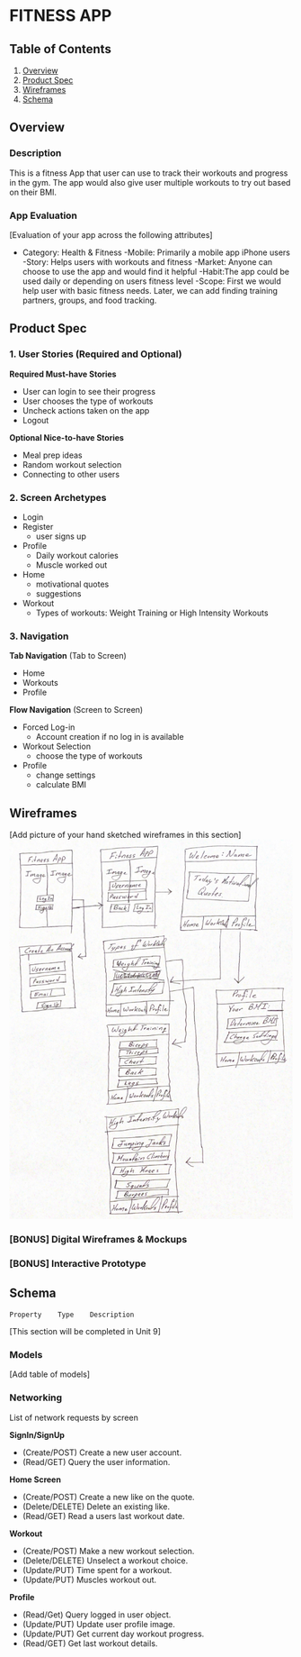 # FITNESS APP

## Table of Contents
1. [Overview](#Overview)
1. [Product Spec](#Product-Spec)
1. [Wireframes](#Wireframes)
2. [Schema](#Schema)

## Overview
### Description
This is a fitness App that user can use to track their workouts and progress in the gym. The app would also give user multiple workouts to try out based on their BMI.

### App Evaluation
[Evaluation of your app across the following attributes]
- Category: Health & Fitness
-Mobile: Primarily a mobile app iPhone users
-Story: Helps users with workouts and fitness
-Market: Anyone can choose to use the app and would find it helpful
-Habit:The app could be used daily or depending on users fitness level
-Scope: First we would help user with basic fitness needs. Later, we can add finding training partners, groups, and food tracking. 

## Product Spec

### 1. User Stories (Required and Optional)

**Required Must-have Stories**

* User can login to see their progress
* User chooses the type of workouts
* Uncheck actions taken on the app
* Logout

**Optional Nice-to-have Stories**

* Meal prep ideas
* Random workout selection
* Connecting to other users

### 2. Screen Archetypes

* Login
* Register
   * user signs up
* Profile
  * Daily workout calories 
  * Muscle worked out
* Home
   * motivational quotes 
   * suggestions 
* Workout
   * Types of workouts: Weight Training or High Intensity Workouts

### 3. Navigation

**Tab Navigation** (Tab to Screen)

* Home
* Workouts
* Profile

**Flow Navigation** (Screen to Screen)

* Forced Log-in 
    *  Account creation if no log in is available
* Workout Selection 
   * choose the type of workouts
* Profile 
   * change settings
   * calculate BMI


## Wireframes
[Add picture of your hand sketched wireframes in this section]
<img src="wireframe.png" width=600>

### [BONUS] Digital Wireframes & Mockups

### [BONUS] Interactive Prototype

## Schema 
	Property 	Type	Description
		
		
		
		


[This section will be completed in Unit 9]
### Models
[Add table of models]
### Networking
List of network requests by screen

**SignIn/SignUp**

* (Create/POST) Create a new user account.
* (Read/GET) Query the user information.

**Home Screen**

* (Create/POST) Create a new like on the quote.
* (Delete/DELETE) Delete an existing like.
* (Read/GET) Read a users last workout date.

**Workout**
* (Create/POST) Make a new workout selection.
* (Delete/DELETE) Unselect a workout choice.
* (Update/PUT) Time spent for a workout.
* (Update/PUT) Muscles workout out.

**Profile**
* (Read/Get) Query logged in user object.
* (Update/PUT) Update user profile image.
* (Update/PUT) Get current day workout progress.
* (Read/GET) Get last workout details.
